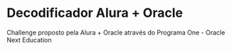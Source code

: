 # Decodificador Alura + Oracle
Challenge proposto pela Alura + Oracle através do Programa One - Oracle Next Education